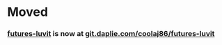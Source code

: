 # Moved
### [futures-luvit](https://git.daplie.com/coolaj86/futures-luvit) is now at [git.daplie.com/coolaj86/futures-luvit](https://git.daplie.com/coolaj86/futures-luvit)
